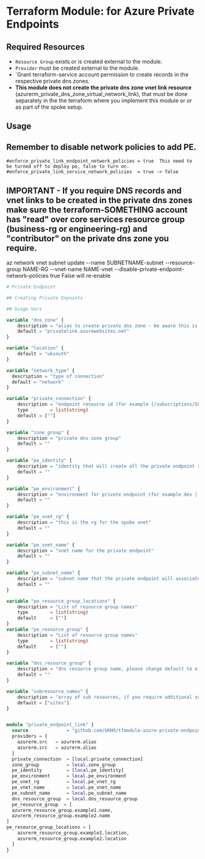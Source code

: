 # Terraform Module: for Azure Private Endpoints

## Required Resources

- `Resource Group` exists or is created external to the module.
- `Provider` must be created external to the module.
- `Grant terraform-service account permission to create records in the respective private dns zones.
- **This module does not create the private dns zone vnet link resource** (azurerm_private_dns_zone_virtual_network_link), that must be done separately in the the terraform where you implement this module or or as part of the spoke setup.

## Usage

## Remember to disable network policies to add PE.
    #enforce_private_link_endpoint_network_policies = true  This need to be turned off to deploy pe, false to turn on.
    #enforce_private_link_service_network_policies  = true -> false

## IMPORTANT - If you require DNS records and vnet links to be created in the private dns zones make sure the terraform-SOMETHING account has "read" over core services resource group (business-rg or engineering-rg) and "contributor" on the private dns zone you require.

az network vnet subnet update --name SUBNETNAME-subnet --resource-group NAME-RG --vnet-name NAME-vnet --disable-private-endpoint-network-policies true
False will re-enable

```terraform
# Private Endpoint

## Creating Private Enpoints

## Usage Vars

variable "dns_zone" {
    description = "alias to create private dns zone - be aware this is dependant on the endpoint"
    default = "privatelink.azurewebsites.net"
}

variable "location" {
    default = "uksouth"
}

variable "network_type" {
  description = "type of connection"
  default = "network"
}

variable "private_connection" {
    description = "endpoint resource id (for example [/subscriptions/SUBID/resourceGroups/RGNAME/providers/Microsoft.Web/sites/APP_SERVICE_NAME])"
    type        = list(string)
    default = [""]
}

variable "zone_group" {
    description = "private dns zone group"
    default = ""   
}

variable "pe_identity" {
    description = "identity that will create all the private endpoint resources required"
    default = ""
}

variable "pe_environment" {
    description = "environment for private endpoint (for example dev | prd | qa | pre)"
    default = ""
}

variable "pe_vnet_rg" {
    description = "this is the rg for the spoke vnet"
    default = ""
}

variable "pe_vnet_name" {
    description = "vnet name for the private endpoint"
    default = ""
}

variable "pe_subnet_name" {
    description = "subnet name that the private endpoint will associate"
    default = ""
}

variable "pe_resource_group_locations" {
    description = "List of resource group names"
    type        = list(string)
    default     = [""]
}
variable "pe_resource_group" {
    description = "List of resource group names"
    type        = list(string)
    default     = [""]
}

variable "dns_resource_group" {
    description = "dns resource group name, please change default to either business-rg or engineering-rg" 
    default = ""
}

variable "subresource_names" {
    description = "array of sub resources, if you require additional subresources please define"
    default = ["sites"]
}


module "private_endpoint_link" {
  source              = "github.com/UKHO/tfmodule-azure-private-endpoint-private-link?ref=0.6.1"
  providers = {
    azurerm.src   = azurerm.alias
    azurerm.src   = azurerm.alias
  }
  private_connection  = [local.private_connection]
  zone_group          = local.zone_group 
  pe_identity         = [local.pe_identity] 
  pe_environment      = local.pe_environment 
  pe_vnet_rg          = local.pe_vnet_rg  
  pe_vnet_name        = local.pe_vnet_name
  pe_subnet_name      = local.pe_subnet_name
  dns_resource_group  = local.dns_resource_group
  pe_resource_group  = [
  azurerm_resource_group.example1.name,
  azurerm_resource_group.example2.name
]
pe_resource_group_locations = [
    azurerm_resource_group.example1.location,
    azurerm_resource_group.example2.location
  ]
}
